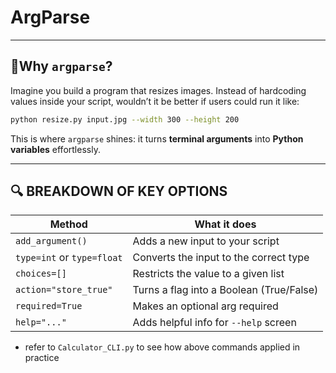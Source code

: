 # ArgParse

---

## 🧠Why `argparse`?

Imagine you build a program that resizes images. Instead of hardcoding values inside your script, wouldn’t it be better if users could run it like:

```bash
python resize.py input.jpg --width 300 --height 200
```
This is where `argparse` shines: it turns __terminal arguments__ into __Python variables__ effortlessly.

---

## 🔍 BREAKDOWN OF KEY OPTIONS

| Method                     | What it does                             |
| -------------------------- | ---------------------------------------- |
| `add_argument()`           | Adds a new input to your script          |
| `type=int` or `type=float` | Converts the input to the correct type   |
| `choices=[]`               | Restricts the value to a given list      |
| `action="store_true"`      | Turns a flag into a Boolean (True/False) |
| `required=True`            | Makes an optional arg required           |
| `help="..."`               | Adds helpful info for `--help` screen    |

- refer to `Calculator_CLI.py` to see how above commands applied in practice